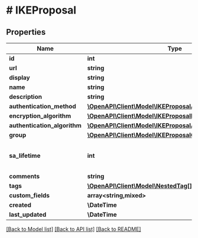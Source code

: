 # # IKEProposal

## Properties

Name | Type | Description | Notes
------------ | ------------- | ------------- | -------------
**id** | **int** |  | [readonly]
**url** | **string** |  | [readonly]
**display** | **string** |  | [readonly]
**name** | **string** |  |
**description** | **string** |  | [optional]
**authentication_method** | [**\OpenAPI\Client\Model\IKEProposalAuthenticationMethod**](IKEProposalAuthenticationMethod.md) |  |
**encryption_algorithm** | [**\OpenAPI\Client\Model\IKEProposalEncryptionAlgorithm**](IKEProposalEncryptionAlgorithm.md) |  |
**authentication_algorithm** | [**\OpenAPI\Client\Model\IKEProposalAuthenticationAlgorithm**](IKEProposalAuthenticationAlgorithm.md) |  | [optional]
**group** | [**\OpenAPI\Client\Model\IKEProposalGroup**](IKEProposalGroup.md) |  |
**sa_lifetime** | **int** | Security association lifetime (in seconds) | [optional]
**comments** | **string** |  | [optional]
**tags** | [**\OpenAPI\Client\Model\NestedTag[]**](NestedTag.md) |  | [optional]
**custom_fields** | **array<string,mixed>** |  | [optional]
**created** | **\DateTime** |  | [readonly]
**last_updated** | **\DateTime** |  | [readonly]

[[Back to Model list]](../../README.md#models) [[Back to API list]](../../README.md#endpoints) [[Back to README]](../../README.md)
